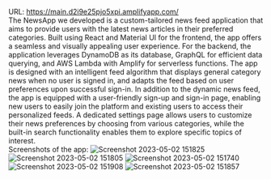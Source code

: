 URL: https://main.d2i9e25pjo5xpi.amplifyapp.com/ <br/>
The NewsApp we developed is a custom-tailored news feed application that aims to provide users with the latest news articles in their preferred categories. Built using React and Material UI for the frontend, the app offers a seamless and visually appealing user experience. For the backend, the application leverages DynamoDB as its database, GraphQL for efficient data querying, and AWS Lambda with Amplify for serverless functions. The app is designed with an intelligent feed algorithm that displays general category news when no user is signed in, and adapts the feed based on user preferences upon successful sign-in. In addition to the dynamic news feed, the app is equipped with a user-friendly sign-up and sign-in page, enabling new users to easily join the platform and existing users to access their personalized feeds. A dedicated settings page allows users to customize their news preferences by choosing from various categories, while the built-in search functionality enables them to explore specific topics of interest.  <br/>
Screenshots of the app:
![Screenshot 2023-05-02 151825](https://user-images.githubusercontent.com/90901828/235764479-9604d410-3ef2-4eb2-aaca-792950fcd954.png)
![Screenshot 2023-05-02 151805](https://user-images.githubusercontent.com/90901828/235764482-9f30fbed-98c7-4f09-b0f5-fc905c576b5d.png)
![Screenshot 2023-05-02 151740](https://user-images.githubusercontent.com/90901828/235764483-e2469f4b-dcb9-48c7-98c3-01996d1b6893.png)
![Screenshot 2023-05-02 151908](https://user-images.githubusercontent.com/90901828/235764485-42ce37b5-c0e0-48dc-833b-86d5ee8fe0cb.png)
![Screenshot 2023-05-02 151857](https://user-images.githubusercontent.com/90901828/235764487-eceb26bf-d4ff-4df9-9ffa-9044d9aea84c.png)

